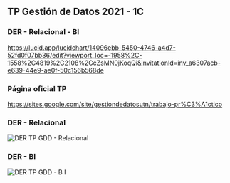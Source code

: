 ## TP Gestión de Datos 2021 - 1C

### DER - Relacional - BI

https://lucid.app/lucidchart/14096ebb-5450-4746-a4d7-52fd0f07bb36/edit?viewport_loc=-1958%2C-1558%2C4819%2C2108%2CcZsMN0jKoqQi&invitationId=inv_a6307acb-e639-44e9-ae0f-50c156b568de

### Página oficial TP

https://sites.google.com/site/gestiondedatosutn/trabajo-pr%C3%A1ctico

### DER - Relacional

![DER TP GDD - Relacional](https://user-images.githubusercontent.com/62452207/139164700-3f5458a7-8923-4014-86ea-c45cdcb1750a.png)

### DER - BI

![DER TP GDD - B I](https://user-images.githubusercontent.com/62452207/139164732-be99252c-5f6c-4283-bc61-d7b0adbcef3a.png)
